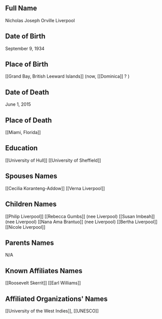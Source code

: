 ## Full Name
Nicholas Joseph Orville Liverpool

## Date of Birth
September 9, 1934

## Place of Birth
[[Grand Bay, British Leeward Islands]] (now, [[Dominica]] ? )

## Date of Death
June 1, 2015

## Place of Death
[[Miami, Florida]]

## Education
[[University of Hull]]
[[University of Sheffield]]

## Spouses Names
[[Cecilia Koranteng-Addow]]
[[Verna Liverpool]]

## Children Names
[[Philip Liverpool]]
[[Rebecca Gumbs]] (nee Liverpool)
[[Susan Imbeah]] (nee Liverpool)
[[Nana Ama Brantuo]] (nee Liverpool)
[[Bertha Liverpool]]
[[Nicole Liverpool]]

## Parents Names
N/A

## Known Affiliates Names
[[Roosevelt Skerrit]]
[[Earl Williams]]

## Affiliated Organizations' Names
[[University of the West Indies]], [[UNESCO]]

